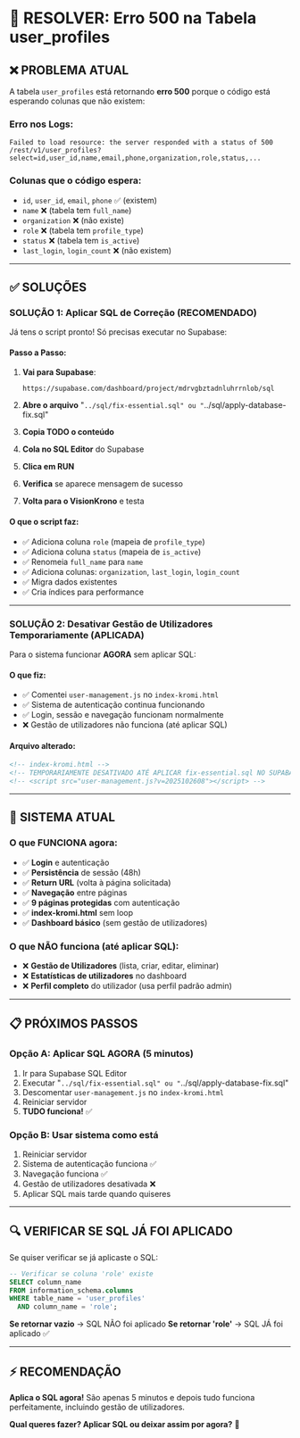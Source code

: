 # 🔧 RESOLVER: Erro 500 na Tabela user_profiles

## ❌ PROBLEMA ATUAL

A tabela `user_profiles` está retornando **erro 500** porque o código está esperando colunas que não existem:

### Erro nos Logs:
```
Failed to load resource: the server responded with a status of 500
/rest/v1/user_profiles?select=id,user_id,name,email,phone,organization,role,status,...
```

### Colunas que o código espera:
- `id`, `user_id`, `email`, `phone` ✅ (existem)
- `name` ❌ (tabela tem `full_name`)
- `organization` ❌ (não existe)
- `role` ❌ (tabela tem `profile_type`)
- `status` ❌ (tabela tem `is_active`)
- `last_login`, `login_count` ❌ (não existem)

---

## ✅ SOLUÇÕES

### **SOLUÇÃO 1: Aplicar SQL de Correção (RECOMENDADO)**

Já tens o script pronto! Só precisas executar no Supabase:

#### **Passo a Passo:**

1. **Vai para Supabase**:
   ```
   https://supabase.com/dashboard/project/mdrvgbztadnluhrrnlob/sql
   ```

2. **Abre o arquivo** "`../sql/fix-essential.sql" ou "`../sql/apply-database-fix.sql"

3. **Copia TODO o conteúdo**

4. **Cola no SQL Editor** do Supabase

5. **Clica em RUN**

6. **Verifica** se aparece mensagem de sucesso

7. **Volta para o VisionKrono** e testa

#### **O que o script faz:**
- ✅ Adiciona coluna `role` (mapeia de `profile_type`)
- ✅ Adiciona coluna `status` (mapeia de `is_active`)
- ✅ Renomeia `full_name` para `name`
- ✅ Adiciona colunas: `organization`, `last_login`, `login_count`
- ✅ Migra dados existentes
- ✅ Cria índices para performance

---

### **SOLUÇÃO 2: Desativar Gestão de Utilizadores Temporariamente (APLICADA)**

Para o sistema funcionar **AGORA** sem aplicar SQL:

#### **O que fiz:**
- ✅ Comentei `user-management.js` no `index-kromi.html`
- ✅ Sistema de autenticação continua funcionando
- ✅ Login, sessão e navegação funcionam normalmente
- ❌ Gestão de utilizadores não funciona (até aplicar SQL)

#### **Arquivo alterado:**
```html
<!-- index-kromi.html -->
<!-- TEMPORARIAMENTE DESATIVADO ATÉ APLICAR fix-essential.sql NO SUPABASE -->
<!-- <script src="user-management.js?v=2025102608"></script> -->
```

---

## 🎯 SISTEMA ATUAL

### **O que FUNCIONA agora:**
- ✅ **Login** e autenticação
- ✅ **Persistência** de sessão (48h)
- ✅ **Return URL** (volta à página solicitada)
- ✅ **Navegação** entre páginas
- ✅ **9 páginas protegidas** com autenticação
- ✅ **index-kromi.html** sem loop
- ✅ **Dashboard básico** (sem gestão de utilizadores)

### **O que NÃO funciona (até aplicar SQL):**
- ❌ **Gestão de Utilizadores** (lista, criar, editar, eliminar)
- ❌ **Estatísticas de utilizadores** no dashboard
- ❌ **Perfil completo** do utilizador (usa perfil padrão admin)

---

## 📋 PRÓXIMOS PASSOS

### **Opção A: Aplicar SQL AGORA (5 minutos)**
1. Ir para Supabase SQL Editor
2. Executar "`../sql/fix-essential.sql" ou "`../sql/apply-database-fix.sql"
3. Descomentar `user-management.js` no `index-kromi.html`
4. Reiniciar servidor
5. **TUDO funciona!** ✅

### **Opção B: Usar sistema como está**
1. Reiniciar servidor
2. Sistema de autenticação funciona ✅
3. Navegação funciona ✅
4. Gestão de utilizadores desativada ❌
5. Aplicar SQL mais tarde quando quiseres

---

## 🔍 VERIFICAR SE SQL JÁ FOI APLICADO

Se quiser verificar se já aplicaste o SQL:

```sql
-- Verificar se coluna 'role' existe
SELECT column_name 
FROM information_schema.columns 
WHERE table_name = 'user_profiles' 
  AND column_name = 'role';
```

**Se retornar vazio** → SQL NÃO foi aplicado
**Se retornar 'role'** → SQL JÁ foi aplicado ✅

---

## ⚡ RECOMENDAÇÃO

**Aplica o SQL agora!** São apenas 5 minutos e depois tudo funciona perfeitamente, incluindo gestão de utilizadores.

**Qual queres fazer? Aplicar SQL ou deixar assim por agora?** 🔧



